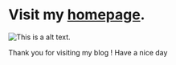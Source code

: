 # Visit my [homepage](https://wellsonhuang.github.io/wellsonhuang.github.io/).

![This is a alt text.](https://gifimage.net/wp-content/uploads/2017/11/gif-tierno-11.gif)

Thank you for visiting my blog ! Have a nice day 
